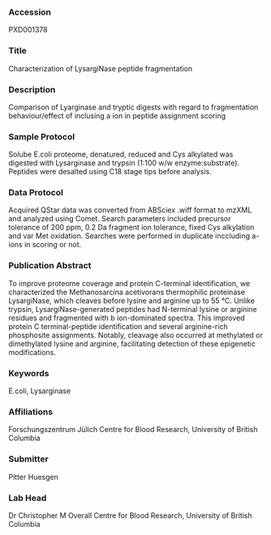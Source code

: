 ### Accession
PXD001378

### Title
Characterization of LysargiNase peptide fragmentation

### Description
Comparison of Lyarginase and tryptic digests with regard to fragmentation behaviour/effect of inclusing a ion in peptide assignment scoring

### Sample Protocol
Solube E.coli proteome, denatured, reduced and Cys alkylated was digested with Lysarginase and trypsin (1:100 w/w enzyme:substrate). Peptides were desalted using C18 stage tips before analysis.

### Data Protocol
Acquired QStar data was converted from ABSciex .wiff format to mzXML and analyzed using Comet. Search parameters included precursor tolerance of 200 ppm, 0.2 Da fragment ion tolerance, fixed Cys alkylation and var Met oxidation. Searches were performed in duplicate inccluding a-ions in scoring or not.

### Publication Abstract
To improve proteome coverage and protein C-terminal identification, we characterized the Methanosarcina acetivorans thermophilic proteinase LysargiNase, which cleaves before lysine and arginine up to 55 &#xb0;C. Unlike trypsin, LysargiNase-generated peptides had N-terminal lysine or arginine residues and fragmented with b ion-dominated spectra. This improved protein C terminal-peptide identification and several arginine-rich phosphosite assignments. Notably, cleavage also occurred at methylated or dimethylated lysine and arginine, facilitating detection of these epigenetic modifications.

### Keywords
E.coli, Lysarginase

### Affiliations
Forschungszentrum Jülich
Centre for Blood Research, University of British Columbia

### Submitter
Pitter Huesgen

### Lab Head
Dr Christopher M Overall
Centre for Blood Research, University of British Columbia


